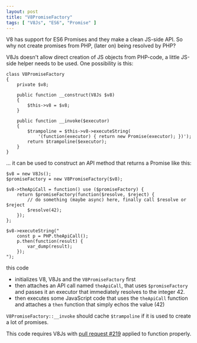 ```yaml
---
layout: post
title: "V8PromiseFactory"
tags: [ "V8Js", "ES6", "Promise" ]
---
```

V8 has support for ES6 Promises and they make a clean JS-side API.
So why not create promises from PHP, (later on) being resolved by PHP?

V8Js doesn't allow direct creation of JS objects from PHP-code, a
little JS-side helper needs to be used.  One possibility is this:

```php?start_inline=1
class V8PromiseFactory
{
    private $v8;

    public function __construct(V8Js $v8)
    {
        $this->v8 = $v8;
    }

    public function __invoke($executor)
    {
        $trampoline = $this->v8->executeString(
            '(function(executor) { return new Promise(executor); })');
        return $trampoline($executor);
    }
}
```

... it can be used to construct an API method that returns a Promise like this:

```php?start_inline=1
$v8 = new V8Js();
$promiseFactory = new V8PromiseFactory($v8);

$v8->theApiCall = function() use ($promiseFactory) {
    return $promiseFactory(function($resolve, $reject) {
        // do something (maybe async) here, finally call $resolve or $reject
        $resolve(42);
    });
};

$v8->executeString("
    const p = PHP.theApiCall();
    p.then(function(result) {
        var_dump(result);
    });
");
```

this code

* initializes V8, V8Js and the `V8PromiseFactory` first
* then attaches an API call named `theApiCall`, that uses `$promiseFactory` and passes it an executor that immediately resolves to the integer 42.
* then executes some JavaScript code that uses the `theApiCall` function and attaches a `then` function that simply echos the value (42)

`V8PromiseFactory::__invoke` should cache `$trampoline` if it is used to create a lot of promises.

This code requires V8Js with [pull request #219](https://github.com/phpv8/v8js/pull/219) applied to function properly.



